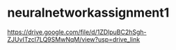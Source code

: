 # neuralnetworkassignment1
https://drive.google.com/file/d/1ZDlpuBC2hSgh-ZJUvITzcl7LQ9SMwNqM/view?usp=drive_link
